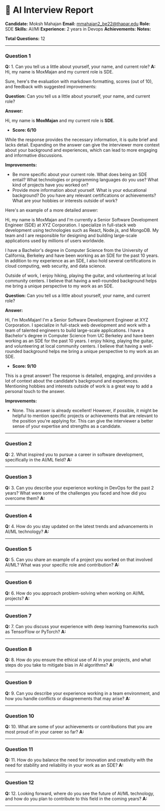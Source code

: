 # 🧠 AI Interview Report
    
**Candidate:** Moksh Mahajan
**Email:** mmahajan2_be22@thapar.edu
**Role:** SDE
**Skills:** AI/Ml
**Experience:** 2 years in Devops
**Achievements:** 
**Notes:** 
    
**Total Questions:** 12
    
---


### Question 1
**Q:**  1. Can you tell us a little about yourself, your name, and current role?
**A:**  Hi, my name is MoxMajan and my current role is SDE.

 Sure, here's the evaluation with markdown formatting, scores (out of 10), and feedback with suggested improvements:

**Question:** Can you tell us a little about yourself, your name, and current role?

**Answer:**

Hi, my name is **MoxMajan** and my current role is **SDE**.

* **Score: 6/10**

While the response provides the necessary information, it is quite brief and lacks detail. Expanding on the answer can give the interviewer more context about your background and experiences, which can lead to more engaging and informative discussions.

**Improvements:**

* Be more specific about your current role. What does being an SDE entail? What technologies or programming languages do you use? What kind of projects have you worked on?
* Provide more information about yourself. What is your educational background? Do you have any relevant certifications or achievements? What are your hobbies or interests outside of work?

Here's an example of a more detailed answer:

Hi, my name is MoxMajan and I'm currently a Senior Software Development Engineer (SDE) at XYZ Corporation. I specialize in full-stack web development using technologies such as React, Node.js, and MongoDB. My team and I are responsible for designing and building large-scale applications used by millions of users worldwide.

I have a Bachelor's degree in Computer Science from the University of California, Berkeley and have been working as an SDE for the past 10 years. In addition to my experience as an SDE, I also hold several certifications in cloud computing, web security, and data science.

Outside of work, I enjoy hiking, playing the guitar, and volunteering at local community centers. I believe that having a well-rounded background helps me bring a unique perspective to my work as an SDE.

**Question:** Can you tell us a little about yourself, your name, and current role?

**Answer:**

Hi, I'm MoxMajan! I'm a Senior Software Development Engineer at XYZ Corporation. I specialize in full-stack web development and work with a team of talented engineers to build large-scale applications. I have a Bachelor's degree in Computer Science from UC Berkeley and have been working as an SDE for the past 10 years. I enjoy hiking, playing the guitar, and volunteering at local community centers. I believe that having a well-rounded background helps me bring a unique perspective to my work as an SDE.

* **Score: 9/10**

This is a great answer! The response is detailed, engaging, and provides a lot of context about the candidate's background and experiences. Mentioning hobbies and interests outside of work is a great way to add a personal touch to the answer.

**Improvements:**

* None. This answer is already excellent! However, if possible, it might be helpful to mention specific projects or achievements that are relevant to the position you're applying for. This can give the interviewer a better sense of your expertise and strengths as a candidate.

---

### Question 2
**Q:** 2. What inspired you to pursue a career in software development, specifically in the AI/ML field?
**A:** 



---

### Question 3
**Q:** 3. Can you describe your experience working in DevOps for the past 2 years? What were some of the challenges you faced and how did you overcome them?
**A:** 



---

### Question 4
**Q:** 4. How do you stay updated on the latest trends and advancements in AI/ML technology?
**A:** 



---

### Question 5
**Q:** 5. Can you share an example of a project you worked on that involved AI/ML? What was your specific role and contribution?
**A:** 



---

### Question 6
**Q:** 6. How do you approach problem-solving when working on AI/ML projects?
**A:** 



---

### Question 7
**Q:** 7. Can you discuss your experience with deep learning frameworks such as TensorFlow or PyTorch?
**A:** 



---

### Question 8
**Q:** 8. How do you ensure the ethical use of AI in your projects, and what steps do you take to mitigate bias in AI algorithms?
**A:** 



---

### Question 9
**Q:** 9. Can you describe your experience working in a team environment, and how you handle conflicts or disagreements that may arise?
**A:** 



---

### Question 10
**Q:** 10. What are some of your achievements or contributions that you are most proud of in your career so far?
**A:** 



---

### Question 11
**Q:** 11. How do you balance the need for innovation and creativity with the need for stability and reliability in your work as an SDE?
**A:** 



---

### Question 12
**Q:** 12. Looking forward, where do you see the future of AI/ML technology, and how do you plan to contribute to this field in the coming years?
**A:** 



---
